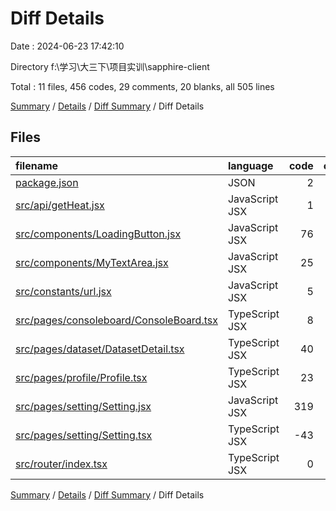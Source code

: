 # Diff Details

Date : 2024-06-23 17:42:10

Directory f:\\学习\\大三下\\项目实训\\sapphire-client

Total : 11 files,  456 codes, 29 comments, 20 blanks, all 505 lines

[Summary](results.md) / [Details](details.md) / [Diff Summary](diff.md) / Diff Details

## Files
| filename | language | code | comment | blank | total |
| :--- | :--- | ---: | ---: | ---: | ---: |
| [package.json](/package.json) | JSON | 2 | 0 | 0 | 2 |
| [src/api/getHeat.jsx](/src/api/getHeat.jsx) | JavaScript JSX | 1 | 0 | 1 | 2 |
| [src/components/LoadingButton.jsx](/src/components/LoadingButton.jsx) | JavaScript JSX | 76 | 10 | 4 | 90 |
| [src/components/MyTextArea.jsx](/src/components/MyTextArea.jsx) | JavaScript JSX | 25 | 10 | 5 | 40 |
| [src/constants/url.jsx](/src/constants/url.jsx) | JavaScript JSX | 5 | 0 | 0 | 5 |
| [src/pages/consoleboard/ConsoleBoard.tsx](/src/pages/consoleboard/ConsoleBoard.tsx) | TypeScript JSX | 8 | 0 | 0 | 8 |
| [src/pages/dataset/DatasetDetail.tsx](/src/pages/dataset/DatasetDetail.tsx) | TypeScript JSX | 40 | 0 | 1 | 41 |
| [src/pages/profile/Profile.tsx](/src/pages/profile/Profile.tsx) | TypeScript JSX | 23 | -3 | 2 | 22 |
| [src/pages/setting/Setting.jsx](/src/pages/setting/Setting.jsx) | JavaScript JSX | 319 | 11 | 12 | 342 |
| [src/pages/setting/Setting.tsx](/src/pages/setting/Setting.tsx) | TypeScript JSX | -43 | 0 | -5 | -48 |
| [src/router/index.tsx](/src/router/index.tsx) | TypeScript JSX | 0 | 1 | 0 | 1 |

[Summary](results.md) / [Details](details.md) / [Diff Summary](diff.md) / Diff Details